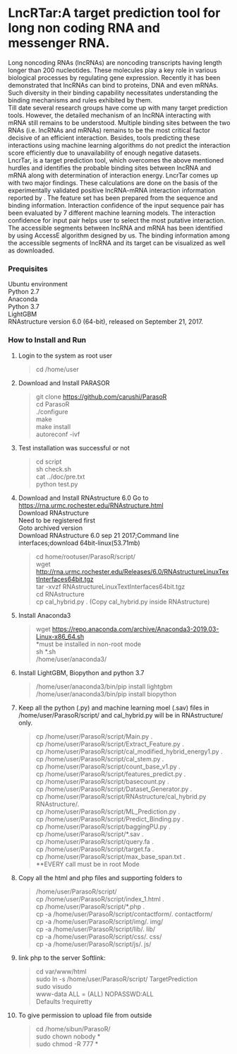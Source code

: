 # LncRTar:A target prediction tool for long non coding RNA and messenger RNA.<br />
Long noncoding RNAs (lncRNAs) are noncoding transcripts having length longer than 200 nucleotides. These molecules play a key role in various biological processes by regulating gene expression. Recently it has been demonstrated that lncRNAs can bind to proteins, DNA and even mRNAs. Such diversity in their binding capability necessitates understanding the binding mechanisms and rules exhibited by them.<br />
Till date several research groups have come up with many target prediction tools. However, the detailed mechanism of an lncRNA interacting with mRNA still remains to be understood. Multiple binding sites between the two RNAs (i.e. lncRNAs and mRNAs) remains to be the most critical factor decisive of an efficient interaction. Besides, tools predicting these interactions using machine learning algorithms do not predict the interaction score efficiently due to unavailability of enough negative datasets.<br />
LncrTar, is a target prediction tool, which overcomes the above mentioned hurdles and identifies the probable binding sites between lncRNA and mRNA along with determination of interaction energy. LncrTar comes up with two major findings. These calculations are done on the basis of the experimentally validated positive lncRNA-mRNA interaction information reported by . The feature set has been prepared from the sequence and binding information. Interaction confidence of the input sequence pair has been evaluated by 7 different machine learning models. The interaction confidence for input pair helps user to select the most putative interaction. The accessible segments between lncRNA and mRNA has been identified by using AccessE algorithm designed by us. The binding information among the accessible segments of lncRNA and its target can be visualized as well as downloaded.
### Prequisites
Ubuntu environment<br />
Python 2.7<br />
Anaconda<br />
Python 3.7<br />
LightGBM <br />
RNAstructure version 6.0 (64-bit), released on September 21, 2017.<br />


### How to Install and Run
1. Login to the system as root user <br />
    >cd /home/user <br />
2. Download and Install PARASOR
    > git clone https://github.com/carushi/ParasoR <br />
    > cd ParasoR <br />
    > ./configure <br />
    >  make <br />
    >  make install <br />
    >  autoreconf -ivf <br />
3. Test installation was successful or not
    > cd script <br />
    > sh check.sh <br />
    > cat ../doc/pre.txt <br />
    > python test.py <br />
4. Download and Install RNAstructure 6.0
    Go to https://rna.urmc.rochester.edu/RNAstructure.html <br />
    Download RNAstructure<br />
    Need to be registered first<br />
    Goto archived version<br />
    Download RNAstructure 6.0 sep 21 2017;Command line interfaces;download 64bit-linux(53.71mb)<br />
    >cd home/rootuser/ParasoR/script/<br />
    >wget http://rna.urmc.rochester.edu/Releases/6.0/RNAstructureLinuxTextInterfaces64bit.tgz <br />
    >tar -xvzf RNAstructureLinuxTextInterfaces64bit.tgz <br />
    >cd RNAstructure <br />
    >cp cal_hybrid.py . (Copy cal_hybrid.py inside RNAstructure)<br />
5.  Install Anaconda3
    >wget https://repo.anaconda.com/archive/Anaconda3-2019.03-Linux-x86_64.sh <br />
    *must be installed in non-root mode<br />
    >sh *.sh <br />
    >/home/user/anaconda3/ <br />
6.  Install LightGBM, Biopython and python 3.7
    >/home/user/anaconda3/bin/pip install lightgbm <br />
    >/home/user/anaconda3/bin/pip install biopython <br />
7.  Keep all the python (.py) and machine learning moel (.sav) files in 
    /home/user/ParasoR/script/ and cal_hybrid.py will be in RNAstructure/ only.<br />
    >cp /home/user/ParasoR/script/Main.py . <br />
    >cp /home/user/ParasoR/script/Extract_Feature.py . <br />
    >cp /home/user/ParasoR/script/cal_modified_hybrid_energy1.py . <br />
    >cp /home/user/ParasoR/script/cal_stem.py . <br />
    >cp /home/user/ParasoR/script/count_base_v1.py .<br />
    >cp /home/user/ParasoR/script/features_predict.py . <br />
    >cp /home/user/ParasoR/script/basecount.py .<br />
    >cp /home/user/ParasoR/script/Dataset_Generator.py .<br />
    >cp /home/user/ParasoR/script/RNAstructure/cal_hybrid.py RNAstructure/.<br />
    >cp /home/user/ParasoR/script/ML_Prediction.py .<br />
    >cp /home/user/ParasoR/script/Predict_Binding.py .<br />
    >cp /home/user/ParasoR/script/baggingPU.py .<br />
    >cp /home/user/ParasoR/script/*.sav .<br />
    >cp /home/user/ParasoR/script/query.fa .<br />
    >cp /home/user/ParasoR/script/target.fa .<br />
    >cp /home/user/ParasoR/script/max_base_span.txt .<br />
    **EVERY call must be in root Mode
8.  Copy all the html and php files and supporting folders to 
    >/home/user/ParasoR/script/<br />
    >cp /home/user/ParasoR/script/index_1.html .<br />
    >cp /home/user/ParasoR/script/*.php .<br />
    >cp -a /home/user/ParasoR/script/contactform/. contactform/<br />
    >cp -a /home/user/ParasoR/script/img/. img/<br />
    >cp -a /home/user/ParasoR/script/lib/. lib/<br />
    >cp -a /home/user/ParasoR/script/css/. css/<br />
    >cp -a /home/user/ParasoR/script/js/. js/<br />
9.  link php to the server
    Softlink:
    >cd var/www/html<br />
    >sudo ln -s /home/user/ParasoR/script/ TargetPrediction<br />
    >sudo visudo<br />
    >www-data ALL = (ALL) NOPASSWD:ALL<br />
    >Defaults  !requiretty
10. To give permission to upload file from outside
    >cd /home/sibun/ParasoR/<br />
    >sudo chown nobody *<br />
    >sudo chmod -R 777 *<br />
    
    

 
